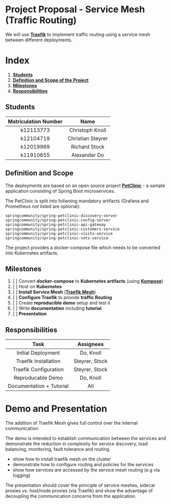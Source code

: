 # Project Proposal - Service Mesh (Traffic Routing)

We will use **[Traefik](https://traefik.io/)** to implement traffic routing using a service mesh between different deployments.


# Index
1. **[Students](#Students)**
2. **[Definition and Scope of the Project](#Definition-and-Scope)**
3. **[Milestones](#Milestones)**
4. **[Responsibilities](#Responsibilities)**

## Students

| Matriculation Number |      Name         |
|:--------------------:|:-----------------:|
|      k12113773       | Christoph Knoll   |
|      k12104719       | Christian Steyrer |
|      k12019969       | Richard Stock     |
|      k11910655       | Alexander Do      |

## Definition and Scope
The deployments are based on an open source project **[PetClinic](https://github.com/spring-petclinic/spring-petclinic-microservices)** - a sample application consisting of Spring Boot microservices. 

The PetClinic is split into follwoing mandatory artifacts (Grafana and Prometheus *not listed* are optional):

```docker
springcommunity/spring-petclinic-discovery-server
springcommunity/spring-petclinic-config-server
springcommunity/spring-petclinic-api-gateway
springcommunity/spring-petclinic-customers-service
springcommunity/spring-petclinic-visits-service
springcommunity/spring-petclinic-vets-service
```

The project provides a docker-compose file which needs to be converted into Kubernetes artifacts.

## Milestones
1. [ ] Convert **docker-compose** to **Kubernetes artifacts** (using **[Kompose](https://kompose.io/)**)
2. [ ] Host on **Kubernetes**
3. [ ] **Install Service Mesh** (**[Traefik Mesh](https://traefik.io/traefik-mesh/)**)
4. [ ] **Configure Traefik** to provide **traffic Routing**
5. [ ] Create **reproducible demo** setup and test it
6. [ ] Write **documentation** including **tutorial**
7. [ ] **Presentation**
## Responsibilities
|           Task           |   Assignees    |
|:------------------------:|:--------------:|
|    Initial Deployment    |   Do, Knoll    |
|   Traefik Installation   | Steyrer, Stock |
|  Traefik Configuration   | Steyrer, Stock |
|    Reproducable Demo     |   Do, Knoll    |
| Documentation + Tutorial |      All       |

# Demo and Presentation
The addition of Traefik Mesh gives full control over the internal communication:

The demo is intended to establish communication between the services and demonstrate the reduction in complexity for service discovery, load balancing, monitoring, fault tolerance and routing.

- show how to install traefik mesh on the cluster
- demonstrate how to configure routing and policies for the services
- show how services are accessed by the service mesh routing (e.g via logging)

The presentation should cover the principle of service meshes, sidecar proxies vs. host/node proxies (via Traefik) and show the advantage of decoupling the communication concerns from the application.

